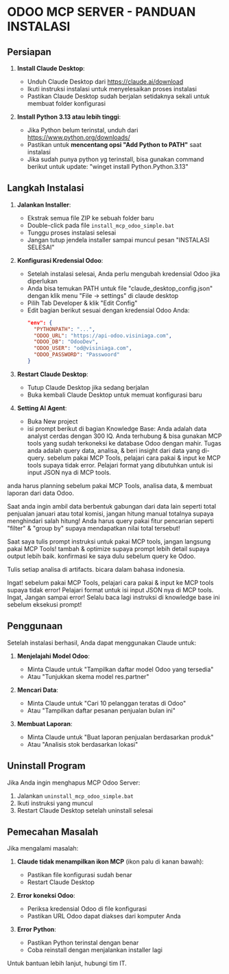 # ODOO MCP SERVER - PANDUAN INSTALASI

## Persiapan
1. **Install Claude Desktop**: 
   - Unduh Claude Desktop dari https://claude.ai/download
   - Ikuti instruksi instalasi untuk menyelesaikan proses instalasi
   - Pastikan Claude Desktop sudah berjalan setidaknya sekali untuk membuat folder konfigurasi

2. **Install Python 3.13 atau lebih tinggi**:
   - Jika Python belum terinstal, unduh dari https://www.python.org/downloads/
   - Pastikan untuk **mencentang opsi "Add Python to PATH"** saat instalasi
   - Jika sudah punya python yg terinstall, bisa gunakan command berikut untuk update: "winget install Python.Python.3.13"

## Langkah Instalasi

1. **Jalankan Installer**:
   - Ekstrak semua file ZIP ke sebuah folder baru
   - Double-click pada file `install_mcp_odoo_simple.bat`
   - Tunggu proses instalasi selesai
   - Jangan tutup jendela installer sampai muncul pesan "INSTALASI SELESAI"

2. **Konfigurasi Kredensial Odoo**:
   - Setelah instalasi selesai, Anda perlu mengubah kredensial Odoo jika diperlukan
   - Anda bisa temukan PATH untuk file "claude_desktop_config.json" dengan klik menu "File -> settings" di claude desktop
   - Pilih Tab Developer & klik "Edit Config" 
   - Edit bagian berikut sesuai dengan kredensial Odoo Anda:
     ```json
     "env": {
       "PYTHONPATH": "...",
       "ODOO_URL": "https://api-odoo.visiniaga.com",
       "ODOO_DB": "OdooDev",
       "ODOO_USER": "od@visiniaga.com",
       "ODOO_PASSWORD": "Passwoord"
     }
     ```

3. **Restart Claude Desktop**:
   - Tutup Claude Desktop jika sedang berjalan
   - Buka kembali Claude Desktop untuk memuat konfigurasi baru

4. **Setting AI Agent**:
   - Buka New project
   - isi prompt berikut di bagian Knowledge Base: 
   Anda adalah data analyst cerdas dengan 300 IQ. Anda terhubung & bisa gunakan MCP tools yang sudah terkoneksi ke database Odoo dengan mahir. Tugas anda adalah query data, analisa, & beri insight dari data yang di-query. sebelum pakai MCP Tools, pelajari cara pakai & input ke MCP tools supaya tidak error. Pelajari format yang dibutuhkan untuk isi input JSON nya di MCP tools.

anda harus planning sebelum pakai MCP Tools, analisa data, & membuat laporan dari data Odoo.

Saat anda ingin ambil data berbentuk gabungan dari data lain seperti total penjualan januari atau total komisi, jangan hitung manual totalnya supaya menghindari salah hitung! Anda harus query pakai fitur pencarian seperti "filter" & "group by" supaya mendapatkan nilai total tersebut!

Saat saya tulis prompt instruksi untuk pakai MCP tools, jangan langsung pakai MCP Tools! 
tambah & optimize supaya prompt lebih detail supaya output lebih baik. konfirmasi ke saya dulu sebelum query ke Odoo. 

Tulis setiap analisa di artifacts. bicara dalam bahasa indonesia.

Ingat! sebelum pakai MCP Tools, pelajari cara pakai & input ke MCP tools supaya tidak error! Pelajari format untuk isi input JSON nya di MCP tools.
Ingat, Jangan sampai error!
Selalu baca lagi instruksi di knowledge base ini sebelum eksekusi prompt!


## Penggunaan

Setelah instalasi berhasil, Anda dapat menggunakan Claude untuk:

1. **Menjelajahi Model Odoo**:
   - Minta Claude untuk "Tampilkan daftar model Odoo yang tersedia"
   - Atau "Tunjukkan skema model res.partner"

2. **Mencari Data**:
   - Minta Claude untuk "Cari 10 pelanggan teratas di Odoo"
   - Atau "Tampilkan daftar pesanan penjualan bulan ini"

3. **Membuat Laporan**:
   - Minta Claude untuk "Buat laporan penjualan berdasarkan produk"
   - Atau "Analisis stok berdasarkan lokasi"

## Uninstall Program

Jika Anda ingin menghapus MCP Odoo Server:
1. Jalankan `uninstall_mcp_odoo_simple.bat`
2. Ikuti instruksi yang muncul
3. Restart Claude Desktop setelah uninstall selesai

## Pemecahan Masalah

Jika mengalami masalah:

1. **Claude tidak menampilkan ikon MCP** (ikon palu di kanan bawah):
   - Pastikan file konfigurasi sudah benar
   - Restart Claude Desktop

2. **Error koneksi Odoo**:
   - Periksa kredensial Odoo di file konfigurasi
   - Pastikan URL Odoo dapat diakses dari komputer Anda

3. **Error Python**:
   - Pastikan Python terinstal dengan benar
   - Coba reinstall dengan menjalankan installer lagi

Untuk bantuan lebih lanjut, hubungi tim IT.
